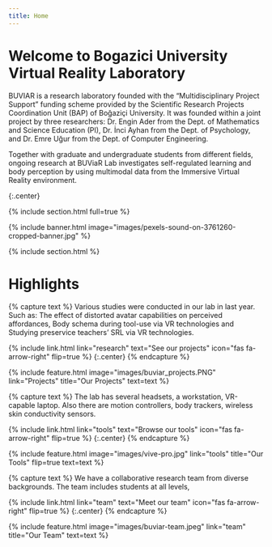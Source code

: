 ```yaml
---
title: Home
---
```


# Welcome to Bogazici University Virtual Reality Laboratory

BUVIAR is a research laboratory founded with the “Multidisciplinary Project Support” funding scheme provided by the Scientific Research Projects Coordination Unit (BAP) of Boğaziçi University. It was founded within a joint project by three researchers: Dr. Engin Ader from the Dept. of Mathematics and Science Education (PI), Dr. İnci Ayhan from the Dept. of Psychology, and Dr. Emre Uğur from the Dept. of Computer Engineering.

Together with graduate and undergraduate students from different fields, ongoing research at BUViaR Lab investigates self-regulated learning and body perception by using multimodal data from the Immersive Virtual Reality environment.


{:.center}

{% include section.html full=true %}

{% include banner.html image="images/pexels-sound-on-3761260-cropped-banner.jpg" %}

{% include section.html %}

# Highlights

{% capture text %}
Various studies were conducted in our lab in last year. Such as: The effect of distorted avatar capabilities on perceived affordances, Body schema during tool-use via VR technologies and Studying preservice teachers’ SRL via VR technologies.

{%
  include link.html
  link="research"
  text="See our projects"
  icon="fas fa-arrow-right"
  flip=true
%}
{:.center}
{% endcapture %}

{%
  include feature.html
  image="images/buviar_projects.PNG"
  link="Projects"
  title="Our Projects"
  text=text
%}

{% capture text %}
The lab has several headsets, a workstation, VR-capable laptop. Also there are motion controllers, body trackers, wireless skin conductivity sensors.


{%
  include link.html
  link="tools"
  text="Browse our tools"
  icon="fas fa-arrow-right"
  flip=true
%}
{:.center}
{% endcapture %}

{%
  include feature.html
  image="images/vive-pro.jpg"
  link="tools"
  title="Our Tools"
  flip=true
  text=text
%}

{% capture text %}
We have a collaborative research team from diverse backgrounds. The team includes students at all levels,


{%
  include link.html
  link="team"
  text="Meet our team"
  icon="fas fa-arrow-right"
  flip=true
%}
{:.center}
{% endcapture %}

{%
  include feature.html
  image="images/buviar-team.jpeg"
  link="team"
  title="Our Team"
  text=text
%}

